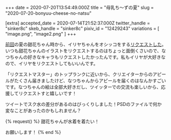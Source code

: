 +++
date = 2020-07-20T13:54:49.000Z
title = "母乳ち～ずの夏"
slug = "2020-07-20-bonyuu-cheese-no-natsu"

[extra]
accepted_date = 2020-07-14T21:52:37.000Z
twitter_handle = "sinker8c"
skeb_handle = "sinker8c"
pixiv_id = "12429243"
variations = [
  "image.png",
  "image2.png"
]
+++

[前回](/artwork/2020-02-08-bonyuu-cheese-no-natsu/)の夏の甜花ちゃん時から、イリヤちゃんをオシッコをする[リクエストした](https://skeb.jp/works/76501)。 いつも甜花ちゃんのイラストをリクエストするのはちょっと面倒くさいので、なつちゃんの好きなキャラもリクエストしたかったんです。私もイリヤが大好きなので、イリヤをリクエストしてもいいんです。

「リクエストマスター」のトップランクに近いから、クリエイターからのアピールがたくさん届きましたけど、なつちゃんからアピールを届くのはなんかすごいです。なつちゃんの絵は全部大好きだし、ツイッターでの交流も楽しいから、応援してリクエストすと嬉しいです！

ツイートでスク水の差分があるのはびっくりしました！PSDのファイルで何か変なことがあったのかもしれません？

{% request() %}
甜花ちゃんが水着を着たい！

お願いします！
{% end %}
